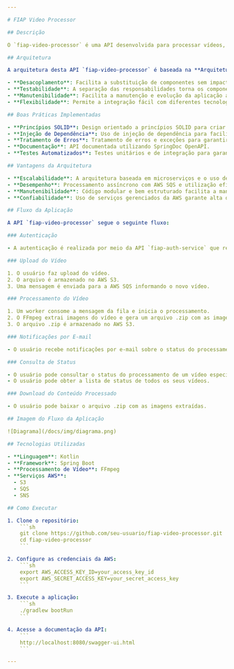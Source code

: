 ```yaml
---

# FIAP Video Processor

## Descrição

O `fiap-video-processor` é uma API desenvolvida para processar vídeos, extrair frames e disponibilizar o resultado para download. A arquitetura utiliza serviços da AWS como S3, SQS, SNS, e a biblioteca FFmpeg para processamento de vídeos.

## Arquitetura

A arquitetura desta API `fiap-video-processor` é baseada na **Arquitetura Hexagonal** (também conhecida como Arquitetura de Portas e Adaptadores). As principais vantagens desta abordagem incluem:

- **Desacoplamento**: Facilita a substituição de componentes sem impacto significativo no restante da aplicação.
- **Testabilidade**: A separação das responsabilidades torna os componentes mais fáceis de testar.
- **Manutenibilidade**: Facilita a manutenção e evolução da aplicação ao isolar as dependências externas.
- **Flexibilidade**: Permite a integração fácil com diferentes tecnologias e serviços.

## Boas Práticas Implementadas

- **Princípios SOLID**: Design orientado a princípios SOLID para criar um código mais legível e fácil de manter.
- **Injeção de Dependência**: Uso de injeção de dependência para facilitar a troca de implementações e melhorar a testabilidade.
- **Tratamento de Erros**: Tratamento de erros e exceções para garantir a robustez da aplicação.
- **Documentação**: API documentada utilizando SpringDoc OpenAPI.
- **Testes Automatizados**: Testes unitários e de integração para garantir a qualidade do código.

## Vantagens da Arquitetura

- **Escalabilidade**: A arquitetura baseada em microserviços e o uso de serviços AWS permite escalar a aplicação de acordo com a demanda.
- **Desempenho**: Processamento assíncrono com AWS SQS e utilização eficiente de recursos com AWS S3.
- **Manutenibilidade**: Código modular e bem estruturado facilita a manutenção e evolução da aplicação.
- **Confiabilidade**: Uso de serviços gerenciados da AWS garante alta disponibilidade e confiabilidade.

## Fluxo da Aplicação

A API `fiap-video-processor` segue o seguinte fluxo:

### Autenticação

- A autenticação é realizada por meio da API `fiap-auth-service` que recebe um token JWT.

### Upload do Vídeo

1. O usuário faz upload do vídeo.
2. O arquivo é armazenado no AWS S3.
3. Uma mensagem é enviada para a AWS SQS informando o novo vídeo.

### Processamento do Vídeo

1. Um worker consome a mensagem da fila e inicia o processamento.
2. O FFmpeg extrai imagens do vídeo e gera um arquivo .zip com as imagens.
3. O arquivo .zip é armazenado no AWS S3.

### Notificações por E-mail

- O usuário recebe notificações por e-mail sobre o status do processamento.

### Consulta de Status

- O usuário pode consultar o status do processamento de um vídeo específico.
- O usuário pode obter a lista de status de todos os seus vídeos.

### Download do Conteúdo Processado

- O usuário pode baixar o arquivo .zip com as imagens extraídas.

## Imagem do Fluxo da Aplicação

![Diagrama](/docs/img/diagrama.png)

## Tecnologias Utilizadas

- **Linguagem**: Kotlin
- **Framework**: Spring Boot
- **Processamento de Vídeo**: FFmpeg
- **Serviços AWS**:
  - S3
  - SQS
  - SNS

## Como Executar

1. Clone o repositório:
    ```sh
    git clone https://github.com/seu-usuario/fiap-video-processor.git
    cd fiap-video-processor
    ```

2. Configure as credenciais da AWS:
    ```sh
    export AWS_ACCESS_KEY_ID=your_access_key_id
    export AWS_SECRET_ACCESS_KEY=your_secret_access_key
    ```

3. Execute a aplicação:
    ```sh
    ./gradlew bootRun
    ```

4. Acesse a documentação da API:
    ```
    http://localhost:8080/swagger-ui.html
    ```

---
```

